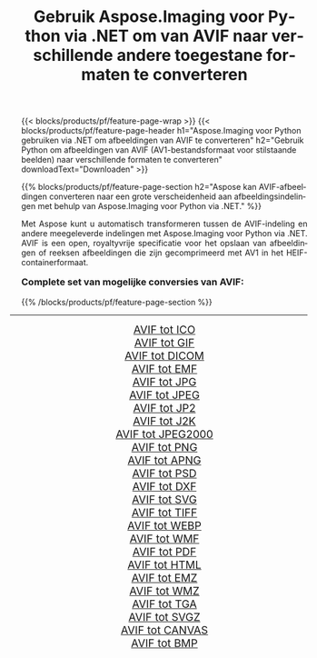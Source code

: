 ﻿---
title: Gebruik Aspose.Imaging voor Python via .NET om van AVIF naar verschillende andere toegestane formaten te converteren 
weight: 3920
url: /nl/python-net/conversion/from/avif/ 
lang: nl
langdirlevel: 2
locales: zh-hans,ja,it,ru,de,es,fr,nl,id,lt,pl,pt,vi,tr,ko,zh-hant,ar,hi,th,sv,cs,uk,he
description: U kunt snel transformeren van AVIF(AV1-bestandsformaat voor stilstaande beelden) naar verschillende formaten met behulp van Aspose.Imaging voor Python via .NET.
---

{{< blocks/products/pf/feature-page-wrap >}}
{{< blocks/products/pf/feature-page-header h1="Aspose.Imaging voor Python gebruiken via .NET om afbeeldingen van AVIF te converteren" h2="Gebruik Python om afbeeldingen van AVIF (AV1-bestandsformaat voor stilstaande beelden) naar verschillende formaten te converteren" downloadText="Downloaden" >}}


{{% blocks/products/pf/feature-page-section  h2="Aspose kan AVIF-afbeeldingen converteren naar een grote verscheidenheid aan afbeeldingsindelingen met behulp van Aspose.Imaging voor Python via .NET." %}}
<p align=justify>Met Aspose kunt u automatisch transformeren tussen de AVIF-indeling en andere meegeleverde indelingen met Aspose.Imaging voor Python via .NET. AVIF is een open, royaltyvrije specificatie voor het opslaan van afbeeldingen of reeksen afbeeldingen die zijn gecomprimeerd met AV1 in het HEIF-containerformaat.</p>
<h3 style="margin-top:16px;">
Complete set van mogelijke conversies van AVIF:
</h3>
{{% /blocks/products/pf/feature-page-section %}}
<div class="container-fluid productfamilypage bg-gray">
    <div class="convertypes bg-gray agp-content section">
        <div class="container">
		<hr style="margin-left:-20px;"/>
		<div class="row other-converters" style="gap: 10px;font-size: 19px;text-align:center;">
		    <div class='col-md-3 other-converter remove-lp remove-rp'><a href="/imaging/nl/python-net/conversion/avif-to-ico/" style="padding:15px;">AVIF tot ICO</a></div><div class='col-md-3 other-converter remove-lp remove-rp'><a href="/imaging/nl/python-net/conversion/avif-to-gif/" style="padding:15px;">AVIF tot GIF</a></div><div class='col-md-3 other-converter remove-lp remove-rp'><a href="/imaging/nl/python-net/conversion/avif-to-dicom/" style="padding:15px;">AVIF tot DICOM</a></div><div class='col-md-3 other-converter remove-lp remove-rp'><a href="/imaging/nl/python-net/conversion/avif-to-emf/" style="padding:15px;">AVIF tot EMF</a></div><div class='col-md-3 other-converter remove-lp remove-rp'><a href="/imaging/nl/python-net/conversion/avif-to-jpg/" style="padding:15px;">AVIF tot JPG</a></div><div class='col-md-3 other-converter remove-lp remove-rp'><a href="/imaging/nl/python-net/conversion/avif-to-jpeg/" style="padding:15px;">AVIF tot JPEG</a></div><div class='col-md-3 other-converter remove-lp remove-rp'><a href="/imaging/nl/python-net/conversion/avif-to-jp2/" style="padding:15px;">AVIF tot JP2</a></div><div class='col-md-3 other-converter remove-lp remove-rp'><a href="/imaging/nl/python-net/conversion/avif-to-j2k/" style="padding:15px;">AVIF tot J2K</a></div><div class='col-md-3 other-converter remove-lp remove-rp'><a href="/imaging/nl/python-net/conversion/avif-to-jpeg2000/" style="padding:15px;">AVIF tot JPEG2000</a></div><div class='col-md-3 other-converter remove-lp remove-rp'><a href="/imaging/nl/python-net/conversion/avif-to-png/" style="padding:15px;">AVIF tot PNG</a></div><div class='col-md-3 other-converter remove-lp remove-rp'><a href="/imaging/nl/python-net/conversion/avif-to-apng/" style="padding:15px;">AVIF tot APNG</a></div><div class='col-md-3 other-converter remove-lp remove-rp'><a href="/imaging/nl/python-net/conversion/avif-to-psd/" style="padding:15px;">AVIF tot PSD</a></div><div class='col-md-3 other-converter remove-lp remove-rp'><a href="/imaging/nl/python-net/conversion/avif-to-dxf/" style="padding:15px;">AVIF tot DXF</a></div><div class='col-md-3 other-converter remove-lp remove-rp'><a href="/imaging/nl/python-net/conversion/avif-to-svg/" style="padding:15px;">AVIF tot SVG</a></div><div class='col-md-3 other-converter remove-lp remove-rp'><a href="/imaging/nl/python-net/conversion/avif-to-tiff/" style="padding:15px;">AVIF tot TIFF</a></div><div class='col-md-3 other-converter remove-lp remove-rp'><a href="/imaging/nl/python-net/conversion/avif-to-webp/" style="padding:15px;">AVIF tot WEBP</a></div><div class='col-md-3 other-converter remove-lp remove-rp'><a href="/imaging/nl/python-net/conversion/avif-to-wmf/" style="padding:15px;">AVIF tot WMF</a></div><div class='col-md-3 other-converter remove-lp remove-rp'><a href="/imaging/nl/python-net/conversion/avif-to-pdf/" style="padding:15px;">AVIF tot PDF</a></div><div class='col-md-3 other-converter remove-lp remove-rp'><a href="/imaging/nl/python-net/conversion/avif-to-html/" style="padding:15px;">AVIF tot HTML</a></div><div class='col-md-3 other-converter remove-lp remove-rp'><a href="/imaging/nl/python-net/conversion/avif-to-emz/" style="padding:15px;">AVIF tot EMZ</a></div><div class='col-md-3 other-converter remove-lp remove-rp'><a href="/imaging/nl/python-net/conversion/avif-to-wmz/" style="padding:15px;">AVIF tot WMZ</a></div><div class='col-md-3 other-converter remove-lp remove-rp'><a href="/imaging/nl/python-net/conversion/avif-to-tga/" style="padding:15px;">AVIF tot TGA</a></div><div class='col-md-3 other-converter remove-lp remove-rp'><a href="/imaging/nl/python-net/conversion/avif-to-svgz/" style="padding:15px;">AVIF tot SVGZ</a></div><div class='col-md-3 other-converter remove-lp remove-rp'><a href="/imaging/nl/python-net/conversion/avif-to-canvas/" style="padding:15px;">AVIF tot CANVAS</a></div><div class='col-md-3 other-converter remove-lp remove-rp'><a href="/imaging/nl/python-net/conversion/avif-to-bmp/" style="padding:15px;">AVIF tot BMP</a></div>
                </div>
        </div>
    </div>
</div>
<br/>

